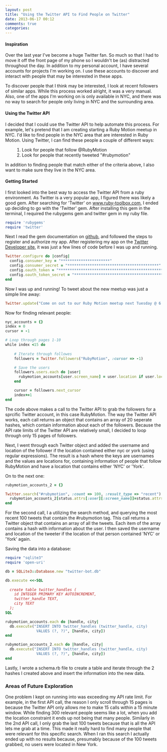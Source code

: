 ```yaml
---
layout: post
title: "Using the Twitter API to Find People on Twitter"
date: 2013-06-17 00:12
comments: true
categories: 
---
```


#### Inspiration

Over the last year I've become a huge Twitter fan.  So much so that I had to move it off the front page of my phone so I wouldn't be (as) distracted throughout the day.  In addition to my personal account, I have several accounts for projects I'm working on.  I use these accounts to discover and interact with people that may be interested in these apps.

To discover people that I think may be interested, I look at recent followers of similar apps.  While this process worked alright, it was a very manual.  Also, one of the apps I'm working on is only available in NYC, and there was no way to search for people only living in NYC and the surrounding area.


#### Using the Twitter API

I decided that I could use the Twitter API to help automate this process.  For example, let's pretend that I am creating starting a Ruby Motion meetup in NYC.  I'd like to find people in the NYC area that are interested in Ruby Motion.  Using Twitter, I can find these people a couple of different ways:

<ol style="margin-left: 30px;">
  <li>Look for people that follow @RubyMotion</li>
  <li>Look for people that recently tweeted "#rubymotion"</li>
</ol>

In addition to finding people that match either of the criteria above, I also want to make sure they live in the NYC area.  

#### Getting Started

I first looked into the best way to access the Twitter API from a ruby environment.  As Twitter is a very popular app, I figured there was likely a good gem.  After searching for 'Twitter' on <a href="https://ruby-toolbox.com">www.ruby-toolbox.com</a>, I ended up deciding to go with the 'Twitter' gem.  After installing this gem in the terminal, I required the rubygems gem and twitter gem in my ruby file.  

``` ruby
require 'rubygems'
require 'twitter'
```

Next I read the gem documentation on <a href="https://github.com/sferik/twitter">github</a>, and followed the steps to register and authorize my app.  After registering my app on the <a href="https://dev.twitter.com/apps/new">Twitter Developer site</a>, it was just a few lines of code before I was up and running.

``` ruby
Twitter.configure do |config|
  config.consumer_key = "**********************"
  config.consumer_secret = "*****************************************"
  config.oauth_token = "**************************************************"
  config.oauth_token_secret = "*****************************************"
end
```

Now I was up and running!  To tweet about the new meetup was just a simple line away: 

``` ruby
Twitter.update("Come on out to our Ruby Motion meetup next Tuesday @ 6:30pm!")
```

Now for finding relevant people:

``` ruby
nyc_accounts = {}
index = 0
cursor = -1

# Loop through pages 1-10
while index <15 do
    
    # Iterate through followes
    followers = Twitter.followers("RubyMotion", :cursor => -1)

    # Save the users 
    followers.users.each do |user|
      rubymotion_accounts[user.screen_name] = user.location if user.location.downcase =~ /(nyc|york)/i
    end

    cursor = followers.next_cursor
    index+=1
end
```

The code above makes a call to the Twitter API to grab the followers for a sprcific Twitter account, in this case RubyMotion.  The way the Twitter API works, each call returns an object that contains an array of 20 seperate hashes, which contain information about each of the followers. Because the API rate limits of the Twitter API are relatively small, I decided to loop through only 15 pages of followers.

Next, I went through each Twitter object and added the username and location of the follower if the location contained either nyc or york (using regular expressions). The result is a hash where the keys are usernames and the values are locations for, containing information of people that follow RubyMotion and have a location that contains either 'NYC' or 'York'.

On to the next one:

``` ruby
rubymotion_accounts_2 = {}

Twitter.search("#rubymotion", :count => 100, :result_type => "recent").results.each do |status|
  rubymotion_accounts_2[status.attrs[:user][:screen_name]]=status.attrs[:user][:location] if status.attrs[:user][:location].downcase =~ /(nyc|york)/i
end

``` 

For the second call, I a utilizing the search method, and querying the most recent 100 tweets that contain the #rubymotion tag.  This call returns a Twitter object that contains an array of all the tweets.  Each item of the array contains a hash with information about the user.  I then saved the username and location of the tweeter if the location of that person contained 'NYC' or 'York' again.  

Saving the data into a database:

``` ruby
require "sqlite3"
require 'open-uri'

db = SQLite3::Database.new "twitter-bot.db"

db.execute <<-SQL
 
  create table twitter_handles (
    id INTEGER PRIMARY KEY AUTOINCREMENT,
    twitter_handle TEXT,
    city TEXT
  );
SQL

rubymotion_accounts.each do |handle, city|
  db.execute("INSERT INTO twitter_handles (twitter_handle, city) 
              VALUES (?, ?)", [handle, city])
end

rubymotion_accounts_2.each do |handle, city|
  db.execute("INSERT INTO twitter_handles (twitter_handle, city) 
              VALUES (?, ?)", [handle, city])
end
```
Lastly, I wrote a schema.rb file to create a table and iterate through the 2 hashes I created above and insert the information into the new data.


### Areas of Future Exploration

One problem I kept on running into was exceeding my API rate limit.  For example, in the first API call, the reason I only scroll through 15 pages is because the Twitter API only allows me to make 15 calls within a 15 minute window.  While finding 300 relevant people seems like a lot, when you add the location constraint it ends up not being that many people. Similarly in the 2nd API call, I only grab the last 100 tweets because that is all the API lets me grab at a time. This made it really hard to find many people that were relevant for this specific search.  When I ran this search I actually ended up with no results because, presumably because of the 100 tweets grabbed, no users were located in New York. 